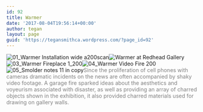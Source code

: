 ```yaml
---
id: 92
title: Warmer
date: '2017-08-04T19:56:14+00:00'
author: tegan
layout: page
guid: 'https://tegansmithca.wordpress.com/?page_id=92'
---
```


![01_Warmer Installation wide a200scan](https://tegansmithca.files.wordpress.com/2017/08/01_warmer-installation-wide-a200scan.jpg)![Warmer at Redhead Gallery](https://tegansmithca.files.wordpress.com/2017/08/02_warmerpolaroids_a.jpg)![03_Warmer Fireplace 1_200](https://tegansmithca.files.wordpress.com/2017/08/03_warmer-fireplace-1_200.jpg)![04_Warmer Video Fire 200](https://tegansmithca.files.wordpress.com/2017/08/04_warmer-video-fire-2002.jpg)![05_Smolder notes 11 in copy](https://tegansmithca.files.wordpress.com/2017/08/05_smolder-notes-11-in-copy.jpg)<span style="color:#808080;">Since the proliferation of cell phones with cameras dramatic incidents on the news are often accompanied by shaky video footage. A garage fire sparked ideas about the aesthetics and voyeurism associated with disaster, as well as providing an array of charred objects shown in the exhibition, it also provided charred materials used for drawing on gallery walls. </span>